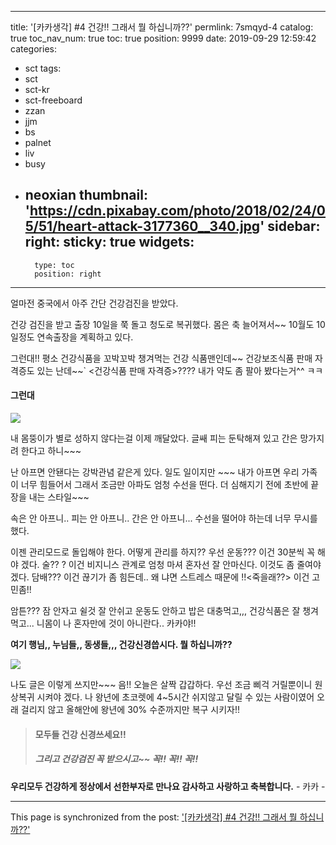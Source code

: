 
---
title: '[카카생각] #4 건강!! 그래서 뭘 하십니까??'
permlink: 7smqyd-4
catalog: true
toc_nav_num: true
toc: true
position: 9999
date: 2019-09-29 12:59:42
categories:
- sct
tags:
- sct
- sct-kr
- sct-freeboard
- zzan
- jjm
- bs
- palnet
- liv
- busy
- neoxian
thumbnail: 'https://cdn.pixabay.com/photo/2018/02/24/05/51/heart-attack-3177360__340.jpg'
sidebar:
    right:
        sticky: true
widgets:
    -
        type: toc
        position: right
---


얼마전 중국에서 아주 간단 건강검진을 받았다. 

건강 검진을 받고 출장  10일을 쭉 돌고 청도로 복귀했다. 
몸은 축 늘어져서~~  10월도 10일정도 연속출장을 계획하고 있다.

그런대!! 평소 건강식품을 꼬박꼬박 챙겨먹는  건강 식품맨인데~~
건강보조식품 판매 자격증도 있는 난데~~`
<건강식품 판매 자격증>???? 내가 약도 좀 팔아 봤다는거^^ ㅋㅋ

#### 그런대
![](https://cdn.pixabay.com/photo/2018/02/24/05/51/heart-attack-3177360__340.jpg)

내 몸뚱이가 별로 성하지 않다는걸 이제 깨달았다. 
글쌔 피는 둔탁해져 있고 간은 망가지려 한다고 하니~~~


난 아프면 안됀다는 강박관념 같은게 있다. 
일도 일이지만 ~~~ 내가 아프면 우리 가족이 너무 힘들어서
그래서 조금만 아파도  엄청 수선을 떤다.  더 심해지기 전에 
초반에 끝장을 내는 스타일~~~

속은 안 아프니.. 피는 안 아프니.. 간은 안 아프니...
수선을 떨어야 하는데 너무 무시를 했다. 



이젠 관리모드로 돌입해야 한다.  어떻게 관리를 하지??
우선 운동???  이건 30분씩 꼭 해야 겠다. 
술?? ?  이건 비지니스 관계로 엄청 마셔  혼자선 잘 안마신다. 
이것도 좀 줄여야 겠다. 
담배???  이건 끊기가 좀 힘든데..  왜 냐면 스트레스 때문에 !!<죽을래??> 
이건 고민좀!! 

암튼???  잠 안자고 쉴것 잘 안쉬고 운동도 안하고
밥은 대충먹고,,, 건강식품은 잘 챙겨먹고...
니몸이 나 혼자만에 것이 아니란다.. 카카야!!

**여기 행님,, 누님들,, 동생들,,,
건강신경씁시다.  뭘 하십니까??** 

![](https://cdn.pixabay.com/photo/2016/08/31/22/25/stretchen-1634787__340.jpg)

나도 글은 이렇게 쓰지만~~~  음!! 오늘은 살짝 갑갑하다.
우선 조금 삐걱 거릴뿐이니 원상복귀 시켜야 겠다. 
나 왕년에 초코렛에 4~5시간 쉬지않고 달릴 수 있는 사람이였어
오래 걸리지 않고 올해안에 왕년에 30% 수준까지만 복구 시키자!!



>#### 모두들 건강 신경쓰세요!!
>##### 그리고 건강검진 꼭 받으시고~~ 꼭!! 꼭!! 꼭!!

**우리모두 건강하게 정상에서 선한부자로 만나요
감사하고 사랑하고 축복합니다.** -  카카 -

- - -

This page is synchronized from the post: ['[카카생각] #4 건강!! 그래서 뭘 하십니까??'](https://steemit.com/@kibumh/7smqyd-4)
